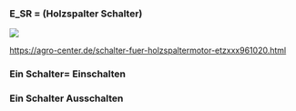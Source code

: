 ### E\_SR = (Holzspalter Schalter)

![](https://agro-center.de/out/pictures/master/product/1/ETZXXX961020_1.jpg)

https://agro-center.de/schalter-fuer-holzspaltermotor-etzxxx961020.html

### Ein Schalter= Einschalten

### Ein Schalter Ausschalten
